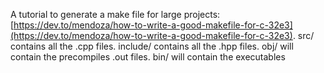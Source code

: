 A tutorial to generate a make file for large projects: [https://dev.to/mendoza/how-to-write-a-good-makefile-for-c-32e3](https://dev.to/mendoza/how-to-write-a-good-makefile-for-c-32e3).
src/ contains all the .cpp files. include/ contains all the .hpp files. obj/ will contain the precompiles .out files.
bin/ will contain the executables